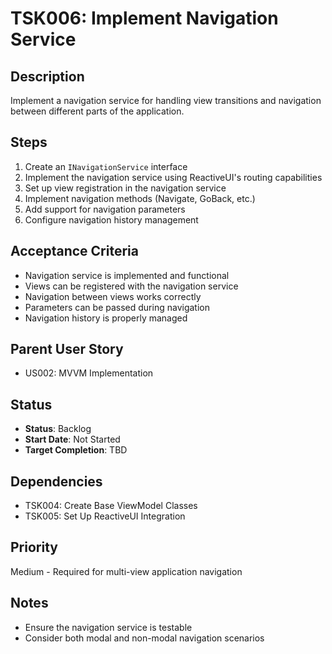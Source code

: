 # TSK006: Implement Navigation Service

## Description
Implement a navigation service for handling view transitions and navigation between different parts of the application.

## Steps
1. Create an `INavigationService` interface
2. Implement the navigation service using ReactiveUI's routing capabilities
3. Set up view registration in the navigation service
4. Implement navigation methods (Navigate, GoBack, etc.)
5. Add support for navigation parameters
6. Configure navigation history management

## Acceptance Criteria
- Navigation service is implemented and functional
- Views can be registered with the navigation service
- Navigation between views works correctly
- Parameters can be passed during navigation
- Navigation history is properly managed

## Parent User Story
- US002: MVVM Implementation

## Status
- **Status**: Backlog
- **Start Date**: Not Started
- **Target Completion**: TBD

## Dependencies
- TSK004: Create Base ViewModel Classes
- TSK005: Set Up ReactiveUI Integration

## Priority
Medium - Required for multi-view application navigation

## Notes
- Ensure the navigation service is testable
- Consider both modal and non-modal navigation scenarios
